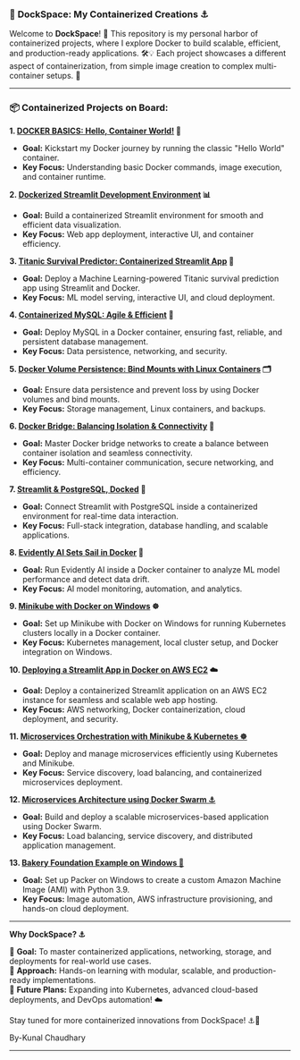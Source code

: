 
### 🐳 **DockSpace: My Containerized Creations ⚓**  

Welcome to **DockSpace**! 🌊 This repository is my personal harbor of containerized projects, where I explore Docker to build scalable, efficient, and production-ready applications. 🛠️💡 Each project showcases a different aspect of containerization, from simple image creation to complex multi-container setups. 🚀  

---

### 📦 **Containerized Projects on Board:**  

**1. [DOCKER BASICS: Hello, Container World!](https://github.com/kunalbhati99/DockSpace-main/tree/main/1.DOCKER%20BASICS_%20Hello%20World) 🐳**  
   - **Goal:** Kickstart my Docker journey by running the classic "Hello World" container.  
   - **Key Focus:** Understanding basic Docker commands, image execution, and container runtime.  

**2. [Dockerized Streamlit Development Environment](https://github.com/Kunal5520254/DockSpace-main/tree/main/DockSpace-main/2.%20Dockerized%20Streamlit%20Development%20Environment) 📊**  
   - **Goal:** Build a containerized Streamlit environment for smooth and efficient data visualization.  
   - **Key Focus:** Web app deployment, interactive UI, and container efficiency.  

**3. [Titanic Survival Predictor: Containerized Streamlit App](https://github.com/Kunal5520254/DockSpace-main/tree/main/DockSpace-main/3.Titanic%20Survival%20Predictor%20Containerized%20Streamlit%20App) 🚢**  
   - **Goal:** Deploy a Machine Learning-powered Titanic survival prediction app using Streamlit and Docker.  
   - **Key Focus:** ML model serving, interactive UI, and cloud deployment.  

**4. [Containerized MySQL: Agile & Efficient](https://github.com/Kunal5520254/DockSpace-main/tree/main/DockSpace-main/3.Titanic%20Survival%20Predictor%20Containerized%20Streamlit%20App) 🐬**  
   - **Goal:** Deploy MySQL in a Docker container, ensuring fast, reliable, and persistent database management.  
   - **Key Focus:** Data persistence, networking, and security.  

**5. [Docker Volume Persistence: Bind Mounts with Linux Containers](https://github.com/Kunal5520254/DockSpace-main/tree/main/DockSpace-main/4.%20Containerized%20MySQL_%20Agile%20%26%20Efficient%20%F0%9F%90%AC) 🗂️**  
   - **Goal:** Ensure data persistence and prevent loss by using Docker volumes and bind mounts.  
   - **Key Focus:** Storage management, Linux containers, and backups.  

**6. [Docker Bridge: Balancing Isolation & Connectivity](https://github.com/Kunal5520254/DockSpace-main/tree/main/DockSpace-main/5.%20Docker%20Volume%20Persistence_%20Bind%20Mounts%20with%20Linux%20Containers) 🔗**  
   - **Goal:** Master Docker bridge networks to create a balance between container isolation and seamless connectivity.  
   - **Key Focus:** Multi-container communication, secure networking, and efficiency.  

**7. [Streamlit & PostgreSQL, Docked]() 🐘** 
   - **Goal:** Connect Streamlit with PostgreSQL inside a containerized environment for real-time data interaction.  
   - **Key Focus:** Full-stack integration, database handling, and scalable applications.  

**8. [Evidently AI Sets Sail in Docker](https://github.com/Kunal5520254/DockSpace-main/tree/main/DockSpace-main/8.%20Evidently%20AI%20Sets%20Sail%20in%20Docker) 🧠**  
   - **Goal:** Run Evidently AI inside a Docker container to analyze ML model performance and detect data drift.  
   - **Key Focus:** AI model monitoring, automation, and analytics.  

**9. [Minikube with Docker on Windows](https://github.com/Kunal5520254/DockSpace-main/tree/main/DockSpace-main/9.%20Minikube%20with%20Docker%20on%20Windows) ☸️**  
   - **Goal:** Set up Minikube with Docker on Windows for running Kubernetes clusters locally in a Docker container.  
   - **Key Focus:** Kubernetes management, local cluster setup, and Docker integration on Windows.
     
**10. [Deploying a Streamlit App in Docker on AWS EC2](https://github.com/Kunal5520254/DockSpace-main/tree/main/DockSpace-main/10.%20Deploying%20a%20Streamlit%20App%20in%20Docker%20on%20AWS%20EC2) ☁️**
   - **Goal:** Deploy a containerized Streamlit application on an AWS EC2 instance for seamless and scalable web app hosting.  
   - **Key Focus:** AWS networking, Docker containerization, cloud deployment, and security.

**11. [Microservices Orchestration with Minikube & Kubernetes ☸️](https://github.com/Kunal5520254/DockSpace-main/tree/main/DockSpace-main/11.Microservices%20Orchestration%20with%20Minikube%20and%20Kubernetes)**

   - **Goal:** Deploy and manage microservices efficiently using Kubernetes and Minikube.
   - **Key Focus:** Service discovery, load balancing, and containerized microservices deployment.

**12. [Microservices Architecture using Docker Swarm ⚓](https://github.com/Kunal5520254/DockSpace-main/tree/main/DockSpace-main/12.%20Microservices%20Architecture%20using%20Docker%20Swarm)**

   - **Goal:** Build and deploy a scalable microservices-based application using Docker Swarm.
   - **Key Focus:** Load balancing, service discovery, and distributed application management.

**13. [Bakery Foundation Example on Windows 🍞](https://github.com/Kunal5520254/DockSpace-main/tree/main/DockSpace-main/13.%20Bakery%20Foundation%20Example%20on%20Windows)**

   - **Goal:** Set up Packer on Windows to create a custom Amazon Machine Image (AMI) with Python 3.9.
   - **Key Focus:** Image automation, AWS infrastructure provisioning, and hands-on cloud deployment.

---


 **Why DockSpace? ⚓**  

🚀 **Goal:** To master containerized applications, networking, storage, and deployments for real-world use cases.  
🔬 **Approach:** Hands-on learning with modular, scalable, and production-ready implementations.  
🔮 **Future Plans:** Expanding into Kubernetes, advanced cloud-based deployments, and DevOps automation! ☁️  

Stay tuned for more containerized innovations from DockSpace! ⚓🚀  

By-Kunal Chaudhary

---
